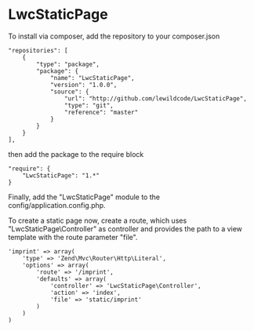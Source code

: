 LwcStaticPage
=============

To install via composer, add the repository to your composer.json

    "repositories": [
        {
            "type": "package",
            "package": {
                "name": "LwcStaticPage",
                "version": "1.0.0",
                "source": {
                    "url": "http://github.com/lewildcode/LwcStaticPage",
                    "type": "git",
                    "reference": "master"
                }
            }
        }
    ],

then add the package to the require block

    "require": {
        "LwcStaticPage": "1.*"
    }

Finally, add the "LwcStaticPage" module to the config/application.config.php.

To create a static page now, create a route, which uses "LwcStaticPage\Controller" as controller and provides the path to a view template with the route parameter "file".

    'imprint' => array(
        'type' => 'Zend\Mvc\Router\Http\Literal',
        'options' => array(
            'route' => '/imprint',
            'defaults' => array(
                'controller' => 'LwcStaticPage\Controller',
                'action' => 'index',
                'file' => 'static/imprint'
            )
        )
    )

